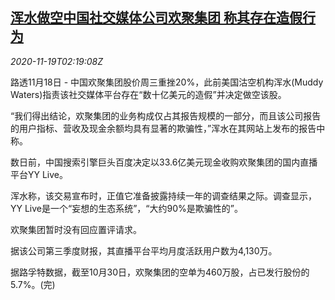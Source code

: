 <!--1605752601000-->
[浑水做空中国社交媒体公司欢聚集团 称其存在造假行为](https://cn.reuters.com/article/muddy-waters-joyy-1118-china-wedn-idCNKBS27Z080)
------

<div><i>2020-11-19T02:19:08Z</i></div><p>路透11月18日 - 中国欢聚集团股价周三重挫20%，此前美国沽空机构浑水(Muddy Waters)指责该社交媒体平台存在“数十亿美元的造假”并决定做空该股。 </p><p>“我们得出结论，欢聚集团的业务构成仅占其报告规模的一部分，而且该公司报告的用户指标、营收及现金余额均具有显著的欺骗性，”浑水在其网站上发布的报告中称。</p><p>数日前，中国搜索引擎巨头百度决定以33.6亿美元现金收购欢聚集团的国内直播平台YY Live。</p><p>浑水称，该交易宣布时，正值它准备披露持续一年的调查结果之际。调查显示，YY Live是一个“妄想的生态系统”，“大约90%是欺骗性的”。</p><p>欢聚集团暂时没有回应置评请求。</p><p>据该公司第三季度财报，其直播平台平均月度活跃用户数为4,130万。</p><p>据路孚特数据，截至10月30日，欢聚集团的空单为460万股，占已发行股份的5.7%。(完)</p>
